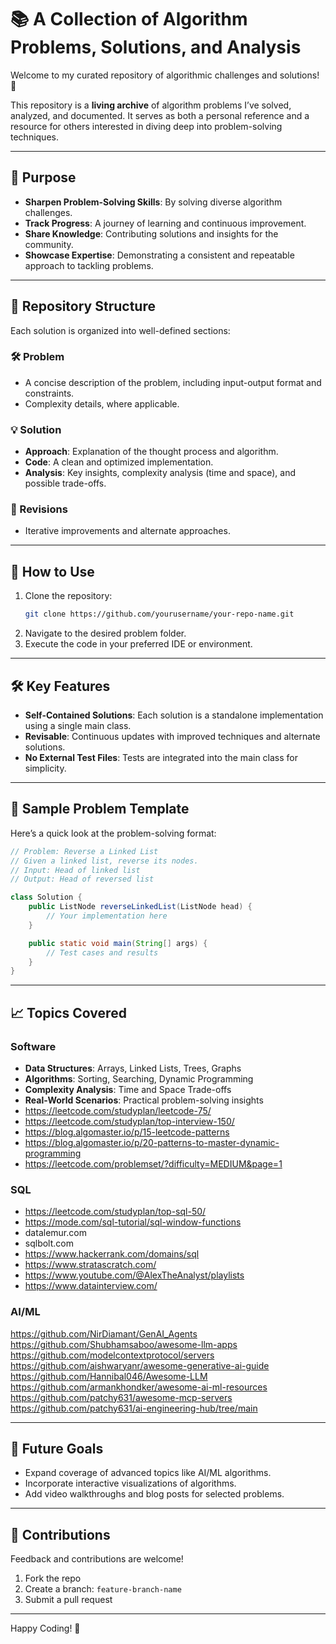 
# 📚 A Collection of Algorithm Problems, Solutions, and Analysis

Welcome to my curated repository of algorithmic challenges and solutions! 🚀

This repository is a **living archive** of algorithm problems I’ve solved, analyzed, and documented. It serves as both a personal reference and a resource for others interested in diving deep into problem-solving techniques.

---

## 🎯 Purpose

- **Sharpen Problem-Solving Skills**: By solving diverse algorithm challenges.
- **Track Progress**: A journey of learning and continuous improvement.
- **Share Knowledge**: Contributing solutions and insights for the community.
- **Showcase Expertise**: Demonstrating a consistent and repeatable approach to tackling problems.

---

## 📂 Repository Structure

Each solution is organized into well-defined sections:

### 🛠️ Problem
- A concise description of the problem, including input-output format and constraints.
- Complexity details, where applicable.

### 💡 Solution
- **Approach**: Explanation of the thought process and algorithm.
- **Code**: A clean and optimized implementation.
- **Analysis**: Key insights, complexity analysis (time and space), and possible trade-offs.

### 🔄 Revisions
- Iterative improvements and alternate approaches.

---

## 🚀 How to Use

1. Clone the repository:
   ```bash  
   git clone https://github.com/yourusername/your-repo-name.git  
   ```  
2. Navigate to the desired problem folder.
3. Execute the code in your preferred IDE or environment.

---

## 🛠️ Key Features

- **Self-Contained Solutions**: Each solution is a standalone implementation using a single main class.
- **Revisable**: Continuous updates with improved techniques and alternate solutions.
- **No External Test Files**: Tests are integrated into the main class for simplicity.

---

## 📝 Sample Problem Template

Here’s a quick look at the problem-solving format:

```java  
// Problem: Reverse a Linked List
// Given a linked list, reverse its nodes.  
// Input: Head of linked list  
// Output: Head of reversed list  

class Solution {  
    public ListNode reverseLinkedList(ListNode head) {  
        // Your implementation here  
    }  

    public static void main(String[] args) {  
        // Test cases and results  
    }  
}  
```  

---

## 📈 Topics Covered
### Software 
- **Data Structures**: Arrays, Linked Lists, Trees, Graphs
- **Algorithms**: Sorting, Searching, Dynamic Programming
- **Complexity Analysis**: Time and Space Trade-offs
- **Real-World Scenarios**: Practical problem-solving insights
- https://leetcode.com/studyplan/leetcode-75/
- https://leetcode.com/studyplan/top-interview-150/
- https://blog.algomaster.io/p/15-leetcode-patterns
- https://blog.algomaster.io/p/20-patterns-to-master-dynamic-programming
- https://leetcode.com/problemset/?difficulty=MEDIUM&page=1
### SQL
- https://leetcode.com/studyplan/top-sql-50/
- https://mode.com/sql-tutorial/sql-window-functions
- datalemur.com
- sqlbolt.com
- https://www.hackerrank.com/domains/sql
- https://www.stratascratch.com/
- https://www.youtube.com/@AlexTheAnalyst/playlists
- https://www.datainterview.com/
### AI/ML
https://github.com/NirDiamant/GenAI_Agents
https://github.com/Shubhamsaboo/awesome-llm-apps
https://github.com/modelcontextprotocol/servers
https://github.com/aishwaryanr/awesome-generative-ai-guide
https://github.com/Hannibal046/Awesome-LLM
https://github.com/armankhondker/awesome-ai-ml-resources
https://github.com/patchy631/awesome-mcp-servers
https://github.com/patchy631/ai-engineering-hub/tree/main

---

## 🌟 Future Goals

- Expand coverage of advanced topics like AI/ML algorithms.
- Incorporate interactive visualizations of algorithms.
- Add video walkthroughs and blog posts for selected problems.

---

## 🤝 Contributions

Feedback and contributions are welcome!

1. Fork the repo
2. Create a branch: `feature-branch-name`
3. Submit a pull request

---

Happy Coding! 🎉